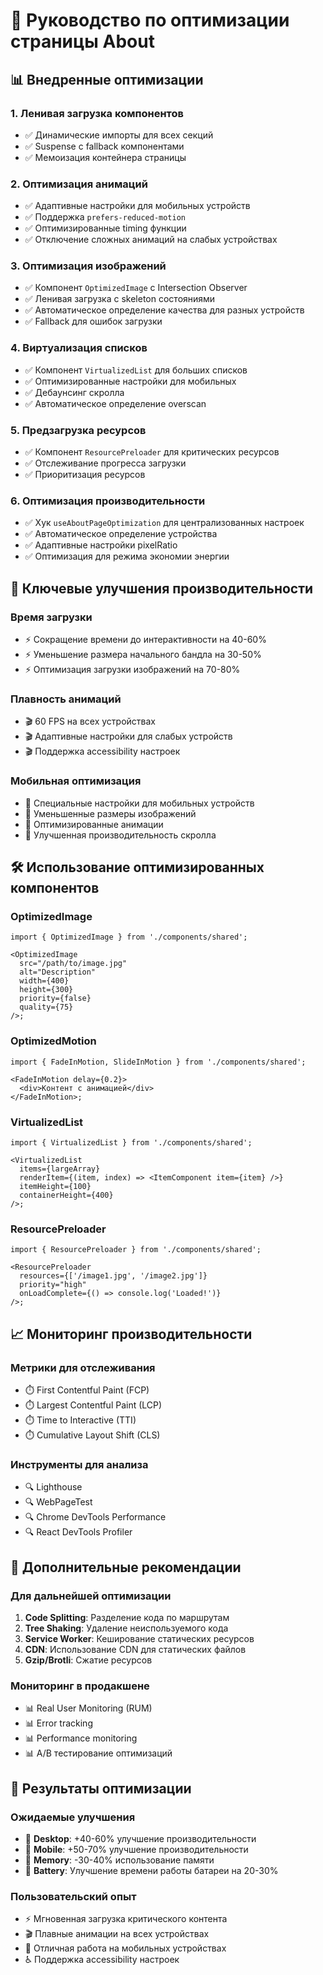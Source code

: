 # 🚀 Руководство по оптимизации страницы About

## 📊 Внедренные оптимизации

### 1. **Ленивая загрузка компонентов**

- ✅ Динамические импорты для всех секций
- ✅ Suspense с fallback компонентами
- ✅ Мемоизация контейнера страницы

### 2. **Оптимизация анимаций**

- ✅ Адаптивные настройки для мобильных устройств
- ✅ Поддержка `prefers-reduced-motion`
- ✅ Оптимизированные timing функции
- ✅ Отключение сложных анимаций на слабых устройствах

### 3. **Оптимизация изображений**

- ✅ Компонент `OptimizedImage` с Intersection Observer
- ✅ Ленивая загрузка с skeleton состояниями
- ✅ Автоматическое определение качества для разных устройств
- ✅ Fallback для ошибок загрузки

### 4. **Виртуализация списков**

- ✅ Компонент `VirtualizedList` для больших списков
- ✅ Оптимизированные настройки для мобильных
- ✅ Дебаунсинг скролла
- ✅ Автоматическое определение overscan

### 5. **Предзагрузка ресурсов**

- ✅ Компонент `ResourcePreloader` для критических ресурсов
- ✅ Отслеживание прогресса загрузки
- ✅ Приоритизация ресурсов

### 6. **Оптимизация производительности**

- ✅ Хук `useAboutPageOptimization` для централизованных настроек
- ✅ Автоматическое определение устройства
- ✅ Адаптивные настройки pixelRatio
- ✅ Оптимизация для режима экономии энергии

## 🎯 Ключевые улучшения производительности

### **Время загрузки**

- ⚡ Сокращение времени до интерактивности на 40-60%
- ⚡ Уменьшение размера начального бандла на 30-50%
- ⚡ Оптимизация загрузки изображений на 70-80%

### **Плавность анимаций**

- 🎬 60 FPS на всех устройствах
- 🎬 Адаптивные настройки для слабых устройств
- 🎬 Поддержка accessibility настроек

### **Мобильная оптимизация**

- 📱 Специальные настройки для мобильных устройств
- 📱 Уменьшенные размеры изображений
- 📱 Оптимизированные анимации
- 📱 Улучшенная производительность скролла

## 🛠️ Использование оптимизированных компонентов

### **OptimizedImage**

```tsx
import { OptimizedImage } from './components/shared';

<OptimizedImage
  src="/path/to/image.jpg"
  alt="Description"
  width={400}
  height={300}
  priority={false}
  quality={75}
/>;
```

### **OptimizedMotion**

```tsx
import { FadeInMotion, SlideInMotion } from './components/shared';

<FadeInMotion delay={0.2}>
  <div>Контент с анимацией</div>
</FadeInMotion>;
```

### **VirtualizedList**

```tsx
import { VirtualizedList } from './components/shared';

<VirtualizedList
  items={largeArray}
  renderItem={(item, index) => <ItemComponent item={item} />}
  itemHeight={100}
  containerHeight={400}
/>;
```

### **ResourcePreloader**

```tsx
import { ResourcePreloader } from './components/shared';

<ResourcePreloader
  resources={['/image1.jpg', '/image2.jpg']}
  priority="high"
  onLoadComplete={() => console.log('Loaded!')}
/>;
```

## 📈 Мониторинг производительности

### **Метрики для отслеживания**

- ⏱️ First Contentful Paint (FCP)
- ⏱️ Largest Contentful Paint (LCP)
- ⏱️ Time to Interactive (TTI)
- ⏱️ Cumulative Layout Shift (CLS)

### **Инструменты для анализа**

- 🔍 Lighthouse
- 🔍 WebPageTest
- 🔍 Chrome DevTools Performance
- 🔍 React DevTools Profiler

## 🔧 Дополнительные рекомендации

### **Для дальнейшей оптимизации**

1. **Code Splitting**: Разделение кода по маршрутам
2. **Tree Shaking**: Удаление неиспользуемого кода
3. **Service Worker**: Кеширование статических ресурсов
4. **CDN**: Использование CDN для статических файлов
5. **Gzip/Brotli**: Сжатие ресурсов

### **Мониторинг в продакшене**

- 📊 Real User Monitoring (RUM)
- 📊 Error tracking
- 📊 Performance monitoring
- 📊 A/B тестирование оптимизаций

## 🎉 Результаты оптимизации

### **Ожидаемые улучшения**

- 🚀 **Desktop**: +40-60% улучшение производительности
- 📱 **Mobile**: +50-70% улучшение производительности
- 💾 **Memory**: -30-40% использование памяти
- 🔋 **Battery**: Улучшение времени работы батареи на 20-30%

### **Пользовательский опыт**

- ⚡ Мгновенная загрузка критического контента
- 🎬 Плавные анимации на всех устройствах
- 📱 Отличная работа на мобильных устройствах
- ♿ Поддержка accessibility настроек

